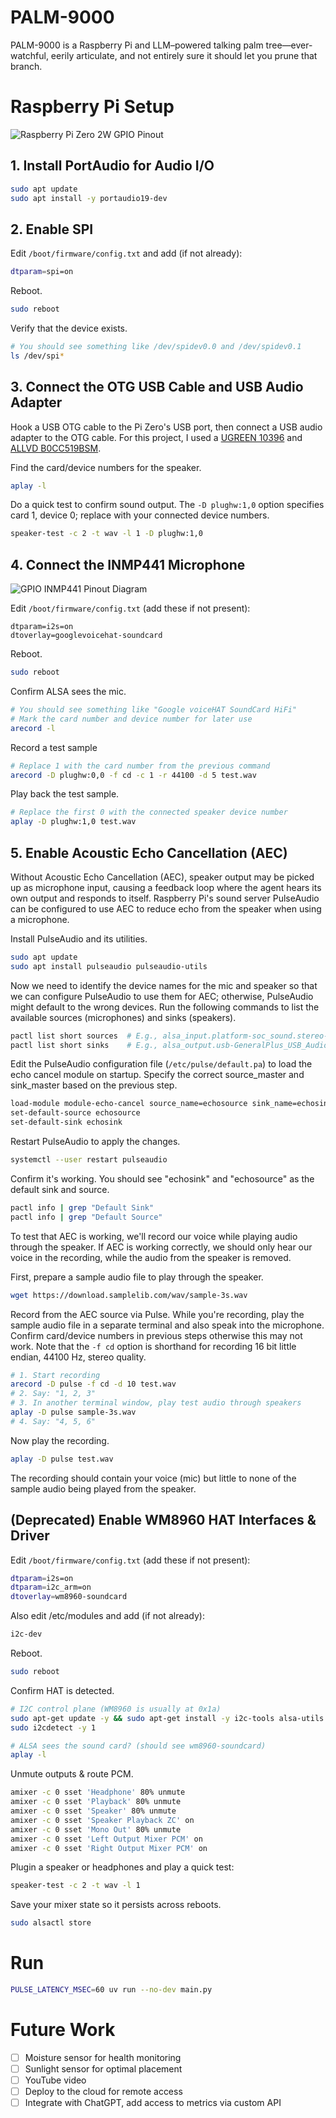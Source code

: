 # PALM-9000
PALM-9000 is a Raspberry Pi and LLM–powered talking palm tree—ever-watchful, eerily articulate, and not entirely sure it should let you prune that branch.

# Raspberry Pi Setup

![Raspberry Pi Zero 2W GPIO Pinout](images/Raspberry-Pi-Zero-2W-GPIO-Pinout.png)

## 1. Install PortAudio for Audio I/O

```sh
sudo apt update
sudo apt install -y portaudio19-dev
```

## 2. Enable SPI

Edit `/boot/firmware/config.txt` and add (if not already):
```sh
dtparam=spi=on
```

Reboot.
```sh
sudo reboot
```

Verify that the device exists.
```sh
# You should see something like /dev/spidev0.0 and /dev/spidev0.1
ls /dev/spi*
```

## 3. Connect the OTG USB Cable and USB Audio Adapter

Hook a USB OTG cable to the Pi Zero's USB port, then connect a USB audio adapter to the OTG cable. For this project, I used a [UGREEN 10396](https://www.amazon.co.jp/dp/B00LN3LQKQ) and [ALLVD B0CC519BSM](https://www.amazon.co.jp/dp/B0CC519BSM).

Find the card/device numbers for the speaker.
```sh
aplay -l
```

Do a quick test to confirm sound output. The `-D plughw:1,0` option specifies card 1, device 0; replace with your connected device numbers.
```sh
speaker-test -c 2 -t wav -l 1 -D plughw:1,0
```

## 4. Connect the INMP441 Microphone

![GPIO INMP441 Pinout Diagram](images/GPIO-INMP441-Pinout-Diagram.png)

Edit `/boot/firmware/config.txt` (add these if not present):
```
dtparam=i2s=on
dtoverlay=googlevoicehat-soundcard
```

Reboot.
```sh
sudo reboot
```

Confirm ALSA sees the mic.
```sh
# You should see something like "Google voiceHAT SoundCard HiFi"
# Mark the card number and device number for later use
arecord -l
```

Record a test sample
```sh
# Replace 1 with the card number from the previous command
arecord -D plughw:0,0 -f cd -c 1 -r 44100 -d 5 test.wav
```

Play back the test sample.
```sh
# Replace the first 0 with the connected speaker device number
aplay -D plughw:1,0 test.wav
```

## 5. Enable Acoustic Echo Cancellation (AEC)

Without Acoustic Echo Cancellation (AEC), speaker output may be picked up as microphone input, causing a feedback loop where the agent hears its own output and responds to itself. Raspberry Pi's sound server PulseAudio can be configured to use AEC to reduce echo from the speaker when using a microphone.

Install PulseAudio and its utilities.
```sh
sudo apt update
sudo apt install pulseaudio pulseaudio-utils
```

Now we need to identify the device names for the mic and speaker so that we can configure PulseAudio to use them for AEC; otherwise, PulseAudio might default to the wrong devices. Run the following commands to list the available sources (microphones) and sinks (speakers).
```sh
pactl list short sources  # E.g., alsa_input.platform-soc_sound.stereo-fallback
pactl list short sinks    # E.g., alsa_output.usb-GeneralPlus_USB_Audio_Device-00.analog-stereo
```

Edit the PulseAudio configuration file (`/etc/pulse/default.pa`) to load the echo cancel module on startup. Specify the correct source_master and sink_master based on the previous step.
```sh
load-module module-echo-cancel source_name=echosource sink_name=echosink source_master=alsa_input.platform-soc_sound.stereo-fallback sink_master=alsa_output.usb-GeneralPlus_USB_Audio_Device-00.analog-stereo use_master_format=1 aec_method=webrtc aec_args="analog_gain_control=0 digital_gain_control=1 extended_filter=1 noise_suppression=1"
set-default-source echosource
set-default-sink echosink
```

Restart PulseAudio to apply the changes.
```sh
systemctl --user restart pulseaudio
```

Confirm it's working. You should see "echosink" and "echosource" as the default sink and source.
```sh
pactl info | grep "Default Sink"
pactl info | grep "Default Source"
```

To test that AEC is working, we'll record our voice while playing audio through the speaker. If AEC is working correctly, we should only hear our voice in the recording, while the audio from the speaker is removed.

First, prepare a sample audio file to play through the speaker.
```sh
wget https://download.samplelib.com/wav/sample-3s.wav
```

Record from the AEC source via Pulse. While you're recording, play the sample audio file in a separate terminal and also speak into the microphone. Confirm card/device numbers in previous steps otherwise this may not work. Note that the `-f cd` option is shorthand for recording 16 bit little endian, 44100 Hz, stereo quality.
```sh
# 1. Start recording
arecord -D pulse -f cd -d 10 test.wav
# 2. Say: "1, 2, 3"
# 3. In another terminal window, play test audio through speakers
aplay -D pulse sample-3s.wav
# 4. Say: "4, 5, 6"
```

Now play the recording.
```sh
aplay -D pulse test.wav
```

The recording should contain your voice (mic) but little to none of the sample audio being played from the speaker.

## (Deprecated) Enable WM8960 HAT Interfaces & Driver

Edit `/boot/firmware/config.txt` (add these if not present):
```sh
dtparam=i2s=on
dtparam=i2c_arm=on
dtoverlay=wm8960-soundcard
```

Also edit /etc/modules and add (if not already):
```sh
i2c-dev
```

Reboot.
```sh
sudo reboot
```

Confirm HAT is detected.
```sh
# I2C control plane (WM8960 is usually at 0x1a)
sudo apt-get update -y && sudo apt-get install -y i2c-tools alsa-utils
sudo i2cdetect -y 1

# ALSA sees the sound card? (should see wm8960-soundcard)
aplay -l
```

Unmute outputs & route PCM.
```sh
amixer -c 0 sset 'Headphone' 80% unmute
amixer -c 0 sset 'Playback' 80% unmute
amixer -c 0 sset 'Speaker' 80% unmute
amixer -c 0 sset 'Speaker Playback ZC' on
amixer -c 0 sset 'Mono Out' 80% unmute
amixer -c 0 sset 'Left Output Mixer PCM' on
amixer -c 0 sset 'Right Output Mixer PCM' on
```

Plugin a speaker or headphones and play a quick test:
```sh
speaker-test -c 2 -t wav -l 1
```

Save your mixer state so it persists across reboots.
```sh
sudo alsactl store
```

# Run

```sh
PULSE_LATENCY_MSEC=60 uv run --no-dev main.py
```

# Future Work

- [ ] Moisture sensor for health monitoring
- [ ] Sunlight sensor for optimal placement
- [ ] YouTube video
- [ ] Deploy to the cloud for remote access
- [ ] Integrate with ChatGPT, add access to metrics via custom API

